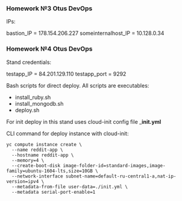 ### Homework №3 Otus DevOps

IPs:

bastion_IP = 178.154.206.227
someinternalhost_IP = 10.128.0.34

### Homework №4 Otus DevOps

Stand credentials:

testapp_IP = 84.201.129.110
testapp_port = 9292

Bash scripts for direct deploy. All scripts are executables:
- install_ruby.sh
- install_mongodb.sh
- deploy.sh

For init deploy in this stand uses cloud-init config file ___init.yml__

CLI command for deploy instance with cloud-init:
```console
yc compute instance create \
  --name reddit-app \
  --hostname reddit-app \
  --memory=4 \
  --create-boot-disk image-folder-id=standard-images,image-family=ubuntu-1604-lts,size=10GB \
  --network-interface subnet-name=default-ru-central1-a,nat-ip-version=ipv4 \
  --metadata-from-file user-data=./init.yml \
  --metadata serial-port-enable=1
```

